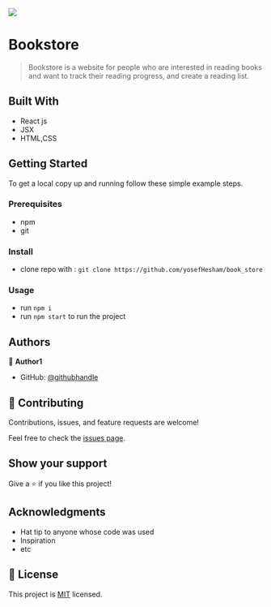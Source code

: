 ![](https://img.shields.io/badge/Microverse-blueviolet)

# Bookstore

> Bookstore is a website for people who are interested in reading books and want to track their reading progress, and create a reading list.


## Built With

- React js
- JSX
- HTML,CSS


## Getting Started



To get a local copy up and running follow these simple example steps.

### Prerequisites
- npm
- git


### Install
- clone repo with : `git clone https://github.com/yosefHesham/book_store`

### Usage
-  run `npm i`
- run `npm start` to run the project



## Authors

👤 **Author1**

- GitHub: [@githubhandle](https://github.com/yosefHesham)
## 🤝 Contributing

Contributions, issues, and feature requests are welcome!

Feel free to check the [issues page](../../issues/).

## Show your support

Give a ⭐️ if you like this project!

## Acknowledgments

- Hat tip to anyone whose code was used
- Inspiration
- etc

## 📝 License

This project is [MIT](./MIT.md) licensed.